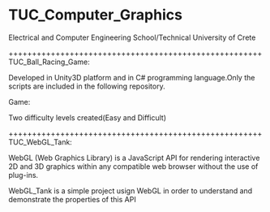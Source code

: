 # TUC_Computer_Graphics
Electrical and Computer Engineering School/Technical University of Crete

++++++++++++++++++++++++++++++++++++++++++++++++++++++
TUC_Ball_Racing_Game: 

Developed in Unity3D platform and in C# programming language.Only the scripts are included in the following repository.

Game:



Two difficulty levels created(Easy and Difficult)

++++++++++++++++++++++++++++++++++++++++++++++++++++++
TUC_WebGL_Tank:

WebGL (Web Graphics Library) is a JavaScript API for rendering interactive 2D and 3D graphics within any compatible web browser without the use of plug-ins.

WebGL_Tank is a simple project usign WebGL in order to understand and demonstrate the properties of this API
